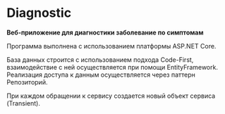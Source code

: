 # Diagnostic

**Веб-приложение для диагностики заболевание по симптомам**

Программа выполнена с использованием платформы ASP.NET Core.

База данных строится с использованием подхода Code-First, взаимодействие с ней осуществляется при помощи EntityFramework.
Реализация доступа к данным осуществляется через паттерн Репозиторий.

При каждом обращении к сервису создается новый объект сервиса (Transient).
